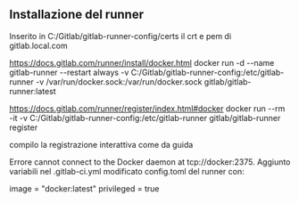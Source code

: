 
## Installazione del runner

Inserito in C:/Gitlab/gitlab-runner-config/certs il crt e pem di gitlab.local.com

https://docs.gitlab.com/runner/install/docker.html
docker run -d --name gitlab-runner --restart always -v C:/Gitlab/gitlab-runner-config:/etc/gitlab-runner -v /var/run/docker.sock:/var/run/docker.sock  gitlab/gitlab-runner:latest

https://docs.gitlab.com/runner/register/index.html#docker
docker run --rm -it -v C:/Gitlab/gitlab-runner-config:/etc/gitlab-runner gitlab/gitlab-runner register

compilo la registrazione interattiva come da guida

Errore cannot connect to the Docker daemon at tcp://docker:2375.
Aggiunto variabili nel .gitlab-ci.yml
modificato config.toml del runner con:

image = "docker:latest"
privileged = true
